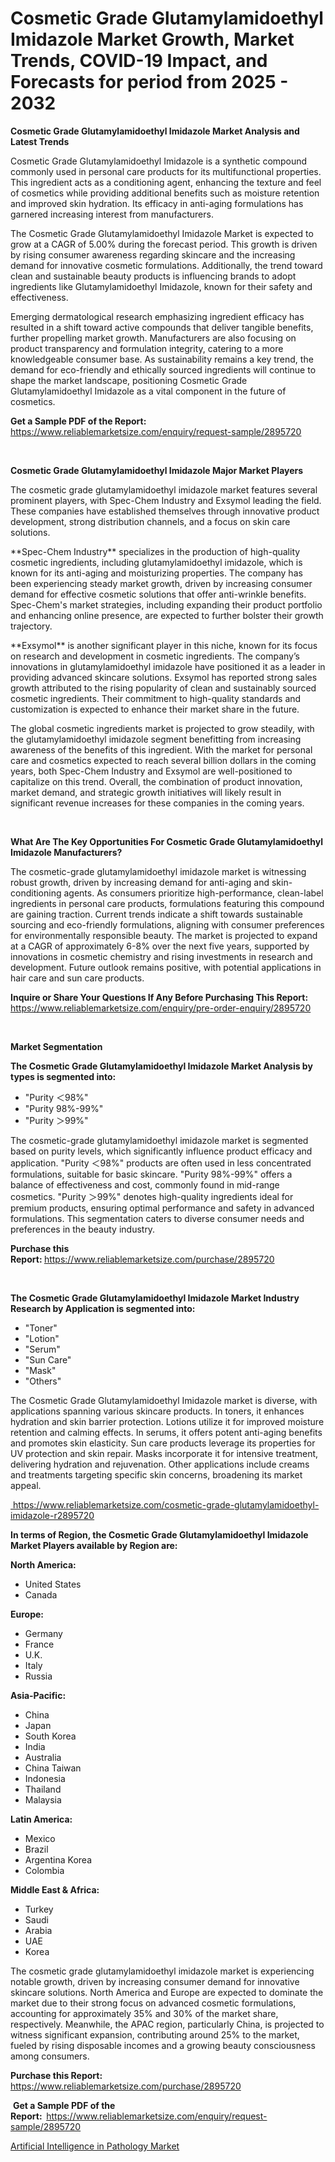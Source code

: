 <p><h1>Cosmetic Grade Glutamylamidoethyl Imidazole Market Growth, Market Trends, COVID-19 Impact, and Forecasts for period from 2025 - 2032</h1></p><p><strong>Cosmetic Grade Glutamylamidoethyl Imidazole Market Analysis and Latest Trends</strong></p>
<p><p>Cosmetic Grade Glutamylamidoethyl Imidazole is a synthetic compound commonly used in personal care products for its multifunctional properties. This ingredient acts as a conditioning agent, enhancing the texture and feel of cosmetics while providing additional benefits such as moisture retention and improved skin hydration. Its efficacy in anti-aging formulations has garnered increasing interest from manufacturers.</p><p>The Cosmetic Grade Glutamylamidoethyl Imidazole Market is expected to grow at a CAGR of 5.00% during the forecast period. This growth is driven by rising consumer awareness regarding skincare and the increasing demand for innovative cosmetic formulations. Additionally, the trend toward clean and sustainable beauty products is influencing brands to adopt ingredients like Glutamylamidoethyl Imidazole, known for their safety and effectiveness.</p><p>Emerging dermatological research emphasizing ingredient efficacy has resulted in a shift toward active compounds that deliver tangible benefits, further propelling market growth. Manufacturers are also focusing on product transparency and formulation integrity, catering to a more knowledgeable consumer base. As sustainability remains a key trend, the demand for eco-friendly and ethically sourced ingredients will continue to shape the market landscape, positioning Cosmetic Grade Glutamylamidoethyl Imidazole as a vital component in the future of cosmetics.</p></p>
<p><strong>Get a Sample PDF of the Report:&nbsp;</strong> <a href="https://www.reliablemarketsize.com/enquiry/request-sample/2895720?utm_campaign=2890&utm_medium=2&utm_source=Github&utm_content=ia&utm_term=15032025&utm_id=cosmetic-grade-glutamylamidoethyl-imidazole">https://www.reliablemarketsize.com/enquiry/request-sample/2895720</a></p>
<p>&nbsp;</p>
<p><strong>Cosmetic Grade Glutamylamidoethyl Imidazole Major Market Players</strong></p>
<p><p>The cosmetic grade glutamylamidoethyl imidazole market features several prominent players, with Spec-Chem Industry and Exsymol leading the field. These companies have established themselves through innovative product development, strong distribution channels, and a focus on skin care solutions.</p><p>**Spec-Chem Industry** specializes in the production of high-quality cosmetic ingredients, including glutamylamidoethyl imidazole, which is known for its anti-aging and moisturizing properties. The company has been experiencing steady market growth, driven by increasing consumer demand for effective cosmetic solutions that offer anti-wrinkle benefits. Spec-Chem's market strategies, including expanding their product portfolio and enhancing online presence, are expected to further bolster their growth trajectory.</p><p>**Exsymol** is another significant player in this niche, known for its focus on research and development in cosmetic ingredients. The company’s innovations in glutamylamidoethyl imidazole have positioned it as a leader in providing advanced skincare solutions. Exsymol has reported strong sales growth attributed to the rising popularity of clean and sustainably sourced cosmetic ingredients. Their commitment to high-quality standards and customization is expected to enhance their market share in the future.</p><p>The global cosmetic ingredients market is projected to grow steadily, with the glutamylamidoethyl imidazole segment benefitting from increasing awareness of the benefits of this ingredient. With the market for personal care and cosmetics expected to reach several billion dollars in the coming years, both Spec-Chem Industry and Exsymol are well-positioned to capitalize on this trend. Overall, the combination of product innovation, market demand, and strategic growth initiatives will likely result in significant revenue increases for these companies in the coming years.</p></p>
<p>&nbsp;</p>
<p><strong>What Are The Key Opportunities For Cosmetic Grade Glutamylamidoethyl Imidazole Manufacturers?</strong></p>
<p><p>The cosmetic-grade glutamylamidoethyl imidazole market is witnessing robust growth, driven by increasing demand for anti-aging and skin-conditioning agents. As consumers prioritize high-performance, clean-label ingredients in personal care products, formulations featuring this compound are gaining traction. Current trends indicate a shift towards sustainable sourcing and eco-friendly formulations, aligning with consumer preferences for environmentally responsible beauty. The market is projected to expand at a CAGR of approximately 6-8% over the next five years, supported by innovations in cosmetic chemistry and rising investments in research and development. Future outlook remains positive, with potential applications in hair care and sun care products.</p></p>
<p><strong>Inquire or Share Your Questions If Any Before Purchasing This Report:</strong> <a href="https://www.reliablemarketsize.com/enquiry/pre-order-enquiry/2895720?utm_campaign=2890&utm_medium=2&utm_source=Github&utm_content=ia&utm_term=15032025&utm_id=cosmetic-grade-glutamylamidoethyl-imidazole">https://www.reliablemarketsize.com/enquiry/pre-order-enquiry/2895720</a></p>
<p>&nbsp;</p>
<p><strong>Market Segmentation</strong></p>
<p><strong>The Cosmetic Grade Glutamylamidoethyl Imidazole Market Analysis by types is segmented into:</strong></p>
<p><ul><li>"Purity ＜98%"</li><li>"Purity 98%-99%"</li><li>"Purity ＞99%"</li></ul></p>
<p><p>The cosmetic-grade glutamylamidoethyl imidazole market is segmented based on purity levels, which significantly influence product efficacy and application. "Purity ＜98%" products are often used in less concentrated formulations, suitable for basic skincare. "Purity 98%-99%" offers a balance of effectiveness and cost, commonly found in mid-range cosmetics. "Purity ＞99%" denotes high-quality ingredients ideal for premium products, ensuring optimal performance and safety in advanced formulations. This segmentation caters to diverse consumer needs and preferences in the beauty industry.</p></p>
<p><strong>Purchase this Report:&nbsp;</strong><a href="https://www.reliablemarketsize.com/purchase/2895720?utm_campaign=2890&utm_medium=2&utm_source=Github&utm_content=ia&utm_term=15032025&utm_id=cosmetic-grade-glutamylamidoethyl-imidazole">https://www.reliablemarketsize.com/purchase/2895720</a></p>
<p>&nbsp;</p>
<p><strong>The Cosmetic Grade Glutamylamidoethyl Imidazole Market Industry Research by Application is segmented into:</strong></p>
<p><ul><li>"Toner"</li><li>"Lotion"</li><li>"Serum"</li><li>"Sun Care"</li><li>"Mask"</li><li>"Others"</li></ul></p>
<p><p>The Cosmetic Grade Glutamylamidoethyl Imidazole market is diverse, with applications spanning various skincare products. In toners, it enhances hydration and skin barrier protection. Lotions utilize it for improved moisture retention and calming effects. In serums, it offers potent anti-aging benefits and promotes skin elasticity. Sun care products leverage its properties for UV protection and skin repair. Masks incorporate it for intensive treatment, delivering hydration and rejuvenation. Other applications include creams and treatments targeting specific skin concerns, broadening its market appeal.</p></p>
<p><a href="https://www.reliablemarketsize.com/cosmetic-grade-glutamylamidoethyl-imidazole-r2895720?utm_campaign=2890&utm_medium=2&utm_source=Github&utm_content=ia&utm_term=15032025&utm_id=cosmetic-grade-glutamylamidoethyl-imidazole">&nbsp;https://www.reliablemarketsize.com/cosmetic-grade-glutamylamidoethyl-imidazole-r2895720</a></p>
<p><strong>In terms of Region, the Cosmetic Grade Glutamylamidoethyl Imidazole Market Players available by Region are:</strong></p>
<p>
    <p> <strong> North America: </strong>
        <ul>
            <li>United States</li>
            <li>Canada</li>
        </ul>
        </p> 
    <p> <strong> Europe: </strong>
        <ul>
            <li>Germany</li>
            <li>France</li>
            <li>U.K.</li>
            <li>Italy</li>
            <li>Russia</li>
        </ul>
        </p> 
    <p> <strong> Asia-Pacific: </strong>
        <ul>
            <li>China</li>
            <li>Japan</li>
            <li>South Korea</li>
            <li>India</li>
            <li>Australia</li>
            <li>China Taiwan</li>
            <li>Indonesia</li>
            <li>Thailand</li>
            <li>Malaysia</li>
        </ul>
        </p> 
    <p> <strong> Latin America: </strong>
        <ul>
            <li>Mexico</li>
            <li>Brazil</li>
            <li>Argentina Korea</li>
            <li>Colombia</li>
        </ul>
        </p> 
    <p> <strong> Middle East & Africa: </strong>
        <ul>
            <li>Turkey</li>
            <li>Saudi</li>
            <li>Arabia</li>
            <li>UAE</li>
            <li>Korea</li>
        </ul>
    </p>
    </p>
<p><p>The cosmetic grade glutamylamidoethyl imidazole market is experiencing notable growth, driven by increasing consumer demand for innovative skincare solutions. North America and Europe are expected to dominate the market due to their strong focus on advanced cosmetic formulations, accounting for approximately 35% and 30% of the market share, respectively. Meanwhile, the APAC region, particularly China, is projected to witness significant expansion, contributing around 25% to the market, fueled by rising disposable incomes and a growing beauty consciousness among consumers.</p></p>
<p><strong>Purchase this Report: </strong><a href="https://www.reliablemarketsize.com/purchase/2895720?utm_campaign=2890&utm_medium=2&utm_source=Github&utm_content=ia&utm_term=15032025&utm_id=cosmetic-grade-glutamylamidoethyl-imidazole">https://www.reliablemarketsize.com/purchase/2895720</a></p>
<p>&nbsp;<strong>Get a Sample PDF of the Report:&nbsp;&nbsp;</strong><a href="https://www.reliablemarketsize.com/enquiry/request-sample/2895720?utm_campaign=2890&utm_medium=2&utm_source=Github&utm_content=ia&utm_term=15032025&utm_id=cosmetic-grade-glutamylamidoethyl-imidazole">https://www.reliablemarketsize.com/enquiry/request-sample/2895720</a></p>
<p><strong></strong></p>
<p><p><a href="https://github.com/zanoligarav/Market-Research-Report-List-1/blob/main/artificial-intelligence-in-pathology-market.md?utm_campaign=2890&utm_medium=2&utm_source=Github&utm_content=ia&utm_term=15032025&utm_id=cosmetic-grade-glutamylamidoethyl-imidazole">Artificial Intelligence in Pathology Market</a></p></p>